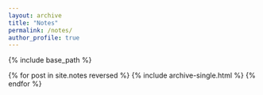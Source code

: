 ```yaml
---
layout: archive
title: "Notes"
permalink: /notes/
author_profile: true
---
```



{% include base_path %}

{% for post in site.notes reversed %}
  {% include archive-single.html %}
{% endfor %}
